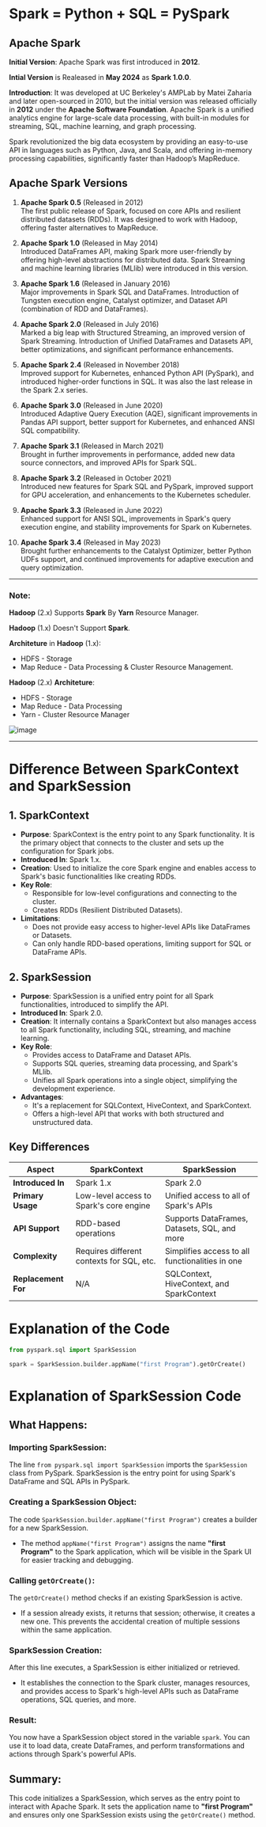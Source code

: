 #  Spark = Python + SQL = PySpark

## Apache Spark

**Initial Version**: Apache Spark was first introduced in **2012**.

**Intial Version** is Realeased in **May 2024** as **Spark 1.0.0**.

**Introduction**: It was developed at UC Berkeley's AMPLab by Matei Zaharia and later open-sourced in 2010, but the initial version was released officially in **2012** under the **Apache Software Foundation**. Apache Spark is a unified analytics engine for large-scale data processing, with built-in modules for streaming, SQL, machine learning, and graph processing.

Spark revolutionized the big data ecosystem by providing an easy-to-use API in languages such as Python, Java, and Scala, and offering in-memory processing capabilities, significantly faster than Hadoop’s MapReduce.

## Apache Spark Versions

1. **Apache Spark 0.5** (Released in 2012)  
   The first public release of Spark, focused on core APIs and resilient distributed datasets (RDDs). It was designed to work with Hadoop, offering faster alternatives to MapReduce.

2. **Apache Spark 1.0** (Released in May 2014)  
   Introduced DataFrames API, making Spark more user-friendly by offering high-level abstractions for distributed data. Spark Streaming and machine learning libraries (MLlib) were introduced in this version.

3. **Apache Spark 1.6** (Released in January 2016)  
   Major improvements in Spark SQL and DataFrames. Introduction of Tungsten execution engine, Catalyst optimizer, and Dataset API (combination of RDD and DataFrames).

4. **Apache Spark 2.0** (Released in July 2016)  
   Marked a big leap with Structured Streaming, an improved version of Spark Streaming. Introduction of Unified DataFrames and Datasets API, better optimizations, and significant performance enhancements.

5. **Apache Spark 2.4** (Released in November 2018)  
   Improved support for Kubernetes, enhanced Python API (PySpark), and introduced higher-order functions in SQL. It was also the last release in the Spark 2.x series.

6. **Apache Spark 3.0** (Released in June 2020)  
   Introduced Adaptive Query Execution (AQE), significant improvements in Pandas API support, better support for Kubernetes, and enhanced ANSI SQL compatibility.

7. **Apache Spark 3.1** (Released in March 2021)  
   Brought in further improvements in performance, added new data source connectors, and improved APIs for Spark SQL.

8. **Apache Spark 3.2** (Released in October 2021)  
   Introduced new features for Spark SQL and PySpark, improved support for GPU acceleration, and enhancements to the Kubernetes scheduler.

9. **Apache Spark 3.3** (Released in June 2022)  
   Enhanced support for ANSI SQL, improvements in Spark's query execution engine, and stability improvements for Spark on Kubernetes.

10. **Apache Spark 3.4** (Released in May 2023)  
   Brought further enhancements to the Catalyst Optimizer, better Python UDFs support, and continued improvements for adaptive execution and query optimization.

---

### Note:
**Hadoop** (2.x) Supports **Spark** By **Yarn** Resource Manager.

**Hadoop** (1.x) Doesn't Support **Spark**.

**Architeture** in **Hadoop** (1.x):

- HDFS - Storage
- Map Reduce - Data Processing & Cluster Resource Management.

**Hadoop** (2.x) **Architeture**:

- HDFS - Storage
- Map Reduce - Data Processing
- Yarn - Cluster Resource Manager

![image](https://github.com/user-attachments/assets/c3416051-89e3-49a6-8763-fa30c1773b64)

---


# Difference Between SparkContext and SparkSession

## 1. **SparkContext**

- **Purpose**: SparkContext is the entry point to any Spark functionality. It is the primary object that connects to the cluster and sets up the configuration for Spark jobs.
- **Introduced In**: Spark 1.x.
- **Creation**: Used to initialize the core Spark engine and enables access to Spark's basic functionalities like creating RDDs.
- **Key Role**: 
  - Responsible for low-level configurations and connecting to the cluster.
  - Creates RDDs (Resilient Distributed Datasets).
- **Limitations**: 
  - Does not provide easy access to higher-level APIs like DataFrames or Datasets.
  - Can only handle RDD-based operations, limiting support for SQL or DataFrame APIs.

## 2. **SparkSession**

- **Purpose**: SparkSession is a unified entry point for all Spark functionalities, introduced to simplify the API.
- **Introduced In**: Spark 2.0.
- **Creation**: It internally contains a SparkContext but also manages access to all Spark functionality, including SQL, streaming, and machine learning.
- **Key Role**:
  - Provides access to DataFrame and Dataset APIs.
  - Supports SQL queries, streaming data processing, and Spark's MLlib.
  - Unifies all Spark operations into a single object, simplifying the development experience.
- **Advantages**:
  - It's a replacement for SQLContext, HiveContext, and SparkContext.
  - Offers a high-level API that works with both structured and unstructured data.

## Key Differences

| Aspect            | **SparkContext**                          | **SparkSession**                                  |
|-------------------|-------------------------------------------|---------------------------------------------------|
| **Introduced In**  | Spark 1.x                                 | Spark 2.0                                         |
| **Primary Usage**  | Low-level access to Spark's core engine   | Unified access to all of Spark's APIs             |
| **API Support**    | RDD-based operations                      | Supports DataFrames, Datasets, SQL, and more      |
| **Complexity**     | Requires different contexts for SQL, etc. | Simplifies access to all functionalities in one   |
| **Replacement For**| N/A                                       | SQLContext, HiveContext, and SparkContext         |


# Explanation of the Code

```python
from pyspark.sql import SparkSession

spark = SparkSession.builder.appName("first Program").getOrCreate()


```


# Explanation of SparkSession Code

## What Happens:

### Importing SparkSession:
The line `from pyspark.sql import SparkSession` imports the `SparkSession` class from PySpark. SparkSession is the entry point for using Spark's DataFrame and SQL APIs in PySpark.

### Creating a SparkSession Object:
The code `SparkSession.builder.appName("first Program")` creates a builder for a new SparkSession.  
- The method `appName("first Program")` assigns the name **"first Program"** to the Spark application, which will be visible in the Spark UI for easier tracking and debugging.

### Calling `getOrCreate()`:
The `getOrCreate()` method checks if an existing SparkSession is active.  
- If a session already exists, it returns that session; otherwise, it creates a new one. This prevents the accidental creation of multiple sessions within the same application.

### SparkSession Creation:
After this line executes, a SparkSession is either initialized or retrieved.  
- It establishes the connection to the Spark cluster, manages resources, and provides access to Spark's high-level APIs such as DataFrame operations, SQL queries, and more.

### Result:
You now have a SparkSession object stored in the variable `spark`. You can use it to load data, create DataFrames, and perform transformations and actions through Spark's powerful APIs.

## Summary:
This code initializes a SparkSession, which serves as the entry point to interact with Apache Spark. It sets the application name to **"first Program"** and ensures only one SparkSession exists using the `getOrCreate()` method.

